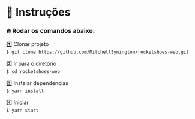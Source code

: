 # :notebook_with_decorative_cover: Instruções

### :fire: Rodar os comandos abaixo:

:one: Clonar projeto</br>
`$ git clone https://github.com/MitchellSymington/rocketshoes-web.git`

:two: Ir para o diretório </br>
`$ cd rocketshoes-web`

:three: Instalar dependencias</br>
`$ yarn install`

:four: Iniciar</br>
`$ yarn start`</br>
